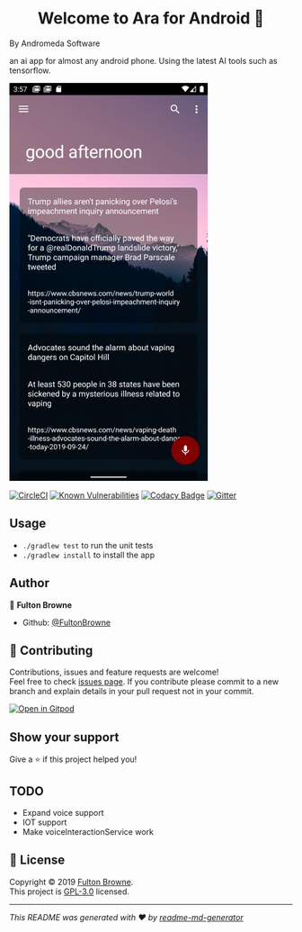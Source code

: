 <h1 align="center">Welcome to Ara for Android 👋</h1>
By Andromeda Software


 an ai app for almost any android phone. Using the latest AI tools such as tensorflow.
 
![alt text](docs/scrs1.png)


[![CircleCI](https://circleci.com/gh/FultonBrowne/Ara-android/tree/master.svg?style=svg)](https://circleci.com/gh/FultonBrowne/Ara-android/tree/master)
[![Known Vulnerabilities](https://snyk.io/test/github/FultonBrowne/Ara-android/badge.svg)](https://snyk.io/test/github/FultonBrowne/Ara-android})
[![Codacy Badge](https://api.codacy.com/project/badge/Grade/7f28f04b88a74e67a2e301f16e9a2db0)](https://www.codacy.com/app/FultonBrowne/Ara-android?utm_source=github.com&amp;utm_medium=referral&amp;utm_content=FultonBrowne/Ara-android&amp;utm_campaign=Badge_Grade)
[![Gitter](https://badges.gitter.im/Arabyandromeda/community.svg)](https://gitter.im/Arabyandromeda/community?utm_source=badge&utm_medium=badge&utm_campaign=pr-badge)

## Usage

- `./gradlew test` to run the unit tests
- `./gradlew install` to install the app

## Author

👤 **Fulton Browne**

* Github: [@FultonBrowne](https://github.com/FultonBrowne)

## 🤝 Contributing

Contributions, issues and feature requests are welcome!<br />Feel free to check [issues page](https://github.com/andromeda-software/Ara-android/issues).
If you contribute please commit to a new branch and explain details in your pull request not in your commit.


[![Open in Gitpod](https://gitpod.io/button/open-in-gitpod.svg)](https://gitpod.io/#https://github.com/fultonbrowne/ara-android)


## Show your support

Give a ⭐️ if this project helped you!

## TODO
* Expand voice support
* IOT support
* Make voiceInteractionService work


## 📝 License

Copyright © 2019 [Fulton Browne](https://github.com/fultonbrowne).<br />
This project is [ GPL-3.0](https://www.gnu.org/licenses/gpl-3.0.en.html) licensed.

***
_This README was generated with ❤️ by [readme-md-generator](https://github.com/kefranabg/readme-md-generator)_
